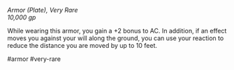 *Armor (Plate), Very Rare*  
*10,000 gp*

While wearing this armor, you gain a +2 bonus to AC. In addition, if an effect moves you against your will along the ground, you can use your reaction to reduce the distance you are moved by up to 10 feet.

#armor #very-rare
